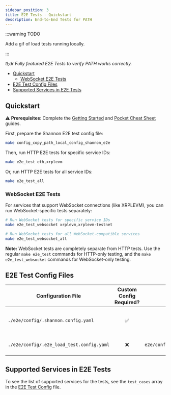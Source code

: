 ```yaml
---
sidebar_position: 3
title: E2E Tests - Quickstart
description: End-to-End Tests for PATH
---
```


:::warning TODO

Add a gif of load tests running locally.

:::

_tl;dr Fully featured E2E Tests to verify PATH works correctly._

- [Quickstart](#quickstart)
  - [WebSocket E2E Tests](#websocket-e2e-tests)
- [E2E Test Config Files](#e2e-test-config-files)
- [Supported Services in E2E Tests](#supported-services-in-e2e-tests)

## Quickstart

⚠️ **Prerequisites**: Complete the [Getting Started](1_getting_started.md) and [Pocket Cheat Sheet](2_cheatsheet_pocket.md) guides.

First, prepare the Shannon E2E test config file:

```bash
make config_copy_path_local_config_shannon_e2e
```

Then, run HTTP E2E tests for specific service IDs:

```bash
make e2e_test eth,xrplevm
```

Or, run HTTP E2E tests for all service IDs:

```bash
make e2e_test_all
```

### WebSocket E2E Tests

For services that support WebSocket connections (like XRPLEVM), you can run WebSocket-specific tests separately:

```bash
# Run WebSocket tests for specific service IDs
make e2e_test_websocket xrplevm,xrplevm-testnet

# Run WebSocket tests for all WebSocket-compatible services
make e2e_test_websocket_all
```

**Note:** WebSocket tests are completely separate from HTTP tests. Use the regular `make e2e_test` commands for HTTP-only testing, and the `make e2e_test_websocket` commands for WebSocket-only testing.

## E2E Test Config Files

| Configuration File                        | Custom Config Required? |             Default available?              | Description                            | Command to create or customize                                                     |
| ----------------------------------------- | :---------------------: | :-----------------------------------------: | :------------------------------------- | :--------------------------------------------------------------------------------- |
| `./e2e/config/.shannon.config.yaml`       |            ✅            |                      ❌                      | Gateway service configuration for PATH | `make config_copy_path_local_config_shannon_e2e` OR `make config_shannon_populate` |
| `./e2e/config/.e2e_load_test.config.yaml` |            ❌            | `e2e/config/e2e_load_test.config.tmpl.yaml` | Custom configuration for E2E tests     | `make config_prepare_shannon_e2e`                                                  |

## Supported Services in E2E Tests

To see the list of supported services for the tests, see the `test_cases` array in the [E2E Test Config](https://github.com/buildwithgrove/path/blob/main/e2e/config/e2e_load_test.config.tmpl.yaml) file.
